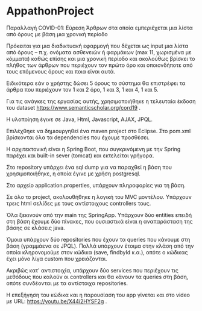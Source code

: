 # AppathonProject

Παραλλαγή COVID-01: Εύρεση Άρθρων στα οποία εμπεριέχεται μια λίστα από όρους με βάση μια χρονική περίοδο

Πρόκειται για μια διαδικτυακή εφαρμογή που δέχεται ως input μια λίστα από όρους – π.χ. ονόματα ασθενειών ή φαρμάκων (max 11, χωρισμένα με κόμματα) καθώς επίσης και μια χρονική περίοδο και ακολούθως βρίσκει το πλήθος των άρθρων που περιέχουν τον πρώτο όρο και οποιονδήποτε από τους επόμενους όρους και ποια είναι αυτά.

Ειδικότερα εάν ο χρήστης δώσει 5 όρους το σύστημα θα επιστρέφει τα άρθρα που περιέχουν τον 1 και 2 όρο, 1 και 3, 1 και 4, 1 και 5.

Για τις ανάγκες της εργασίας αυτής, χρησιμοποιήθηκε η τελευταία έκδοση του dataset https://www.semanticscholar.org/cord19 .

Η υλοποίηση έγινε σε Java, Html, Javascript, AJAX, JPQL.

Επιλέχθηκε να δημιουργηθεί ένα maven project στο Eclipse. Στο pom.xml βρίσκονται όλα τα dependencies που έχουμε προσθέσει.

Η αρχιτεκτονική είναι η Spring Boot, που συγκρινόμενη με την Spring παρέχει και built-in sever (tomcat) και εκτελείται γρήγορα.

Στο repository υπάρχει ένα sql dump για να παραχθεί η βάση που χρησιμοποιήθηκε, η οποία έγινε με χρήση postgresql.

Στο αρχείο application.properties, υπάρχουν πληροφορίες για τη βάση.

Σε όλο το project, ακολουθήθηκε η λογική του MVC μοντέλου. Υπάρχουν τρεις html σελίδες με τους αντίστοιχους controllers τους. 

Όλα ξεκινούν από την main της SpringApp. Υπάρχουν δύο entities επειδή στη βάση έχουμε δύο πίνακες, που ουσιαστικά είναι η αναπαράσταση της βάσης σε κλάσεις java.

Όμοια υπάρχουν δύο repositories που έχουν τα queries που κάνουμε στη βάση (γραμμάενα σε JPQL). Πολλά υπάρχουν έτοιμα στην κλάση από την οποία κληρονομούμε στον κώδικα (save, findbyId κ.α.), οπότε ο κώδικας έχει μόνο λίγα custom που χρειάζονται.

Ακριβώς κατ' αντιστοιχία, υπάρχουν δύο services που περιέχουν τις μεθόδους που καλούν οι controllers και θα κάνουν τα queries στη βάση, οπότε συνδέονται με τα αντίστοιχα repositories.
 
Η επεξήγηση του κώδικα και η παρουσίαση του app γίνεται και στο video με URL: https://youtu.be/X44i2HYSF2g .
